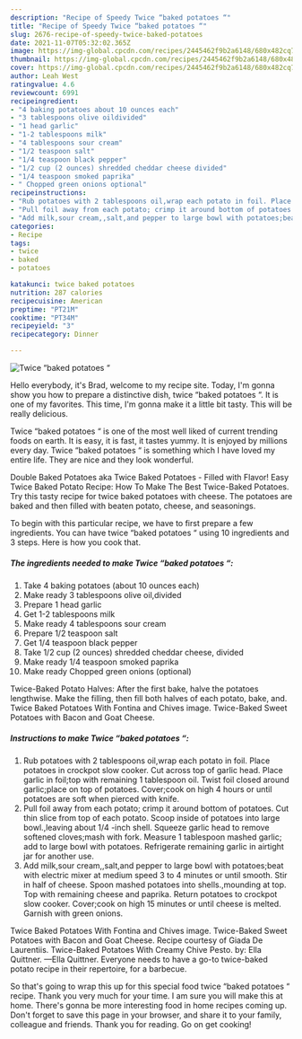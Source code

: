 ```yaml
---
description: "Recipe of Speedy Twice “baked potatoes “"
title: "Recipe of Speedy Twice “baked potatoes “"
slug: 2676-recipe-of-speedy-twice-baked-potatoes
date: 2021-11-07T05:32:02.365Z
image: https://img-global.cpcdn.com/recipes/2445462f9b2a6148/680x482cq70/twice-baked-potatoes-recipe-main-photo.jpg
thumbnail: https://img-global.cpcdn.com/recipes/2445462f9b2a6148/680x482cq70/twice-baked-potatoes-recipe-main-photo.jpg
cover: https://img-global.cpcdn.com/recipes/2445462f9b2a6148/680x482cq70/twice-baked-potatoes-recipe-main-photo.jpg
author: Leah West
ratingvalue: 4.6
reviewcount: 6991
recipeingredient:
- "4 baking potatoes about 10 ounces each"
- "3 tablespoons olive oildivided"
- "1 head garlic"
- "1-2 tablespoons milk"
- "4 tablespoons sour cream"
- "1/2 teaspoon salt"
- "1/4 teaspoon black pepper"
- "1/2 cup (2 ounces) shredded cheddar cheese divided"
- "1/4 teaspoon smoked paprika"
- " Chopped green onions optional"
recipeinstructions:
- "Rub potatoes with 2 tablespoons oil,wrap each potato in foil. Place potatoes in crockpot slow cooker. Cut across top of garlic head. Place garlic in foil;top with remaining 1 tablespoon oil. Twist foil closed around garlic;place on top of potatoes. Cover;cook on high 4 hours or until potatoes are soft when pierced with knife."
- "Pull foil away from each potato; crimp it around bottom of potatoes. Cut thin slice from top of each potato. Scoop inside of potatoes into large bowl.,leaving about 1/4 -inch shell. Squeeze garlic head to remove softened cloves;mash with fork. Measure 1 tablespoon mashed garlic; add to large bowl with potatoes. Refrigerate remaining garlic in airtight jar for another use."
- "Add milk,sour cream,,salt,and pepper to large bowl with potatoes;beat with electric mixer at medium speed 3 to 4 minutes or until smooth. Stir in half of cheese. Spoon mashed potatoes into shells.,mounding at top. Top with remaining cheese and paprika. Return potatoes to crockpot slow cooker. Cover;cook on high 15 minutes or until cheese is melted. Garnish with green onions."
categories:
- Recipe
tags:
- twice
- baked
- potatoes

katakunci: twice baked potatoes 
nutrition: 287 calories
recipecuisine: American
preptime: "PT21M"
cooktime: "PT34M"
recipeyield: "3"
recipecategory: Dinner

---
```



![Twice “baked potatoes “](https://img-global.cpcdn.com/recipes/2445462f9b2a6148/680x482cq70/twice-baked-potatoes-recipe-main-photo.jpg)

Hello everybody, it's Brad, welcome to my recipe site. Today, I'm gonna show you how to prepare a distinctive dish, twice “baked potatoes “. It is one of my favorites. This time, I'm gonna make it a little bit tasty. This will be really delicious.

Twice “baked potatoes “ is one of the most well liked of current trending foods on earth. It is easy, it is fast, it tastes yummy. It is enjoyed by millions every day. Twice “baked potatoes “ is something which I have loved my entire life. They are nice and they look wonderful.

Double Baked Potatoes aka Twice Baked Potatoes - Filled with Flavor! Easy Twice Baked Potato Recipe: How To Make The Best Twice-Baked Potatoes. Try this tasty recipe for twice baked potatoes with cheese. The potatoes are baked and then filled with beaten potato, cheese, and seasonings.


To begin with this particular recipe, we have to first prepare a few ingredients. You can have twice “baked potatoes “ using 10 ingredients and 3 steps. Here is how you cook that.

<!--inarticleads1-->

##### The ingredients needed to make Twice “baked potatoes “:

1. Take 4 baking potatoes (about 10 ounces each)
1. Make ready 3 tablespoons olive oil,divided
1. Prepare 1 head garlic
1. Get 1-2 tablespoons milk
1. Make ready 4 tablespoons sour cream
1. Prepare 1/2 teaspoon salt
1. Get 1/4 teaspoon black pepper
1. Take 1/2 cup (2 ounces) shredded cheddar cheese, divided
1. Make ready 1/4 teaspoon smoked paprika
1. Make ready  Chopped green onions (optional)


Twice-Baked Potato Halves: After the first bake, halve the potatoes lengthwise. Make the filling, then fill both halves of each potato, bake, and. Twice Baked Potatoes With Fontina and Chives image. Twice-Baked Sweet Potatoes with Bacon and Goat Cheese. 

<!--inarticleads2-->

##### Instructions to make Twice “baked potatoes “:

1. Rub potatoes with 2 tablespoons oil,wrap each potato in foil. Place potatoes in crockpot slow cooker. Cut across top of garlic head. Place garlic in foil;top with remaining 1 tablespoon oil. Twist foil closed around garlic;place on top of potatoes. Cover;cook on high 4 hours or until potatoes are soft when pierced with knife.
1. Pull foil away from each potato; crimp it around bottom of potatoes. Cut thin slice from top of each potato. Scoop inside of potatoes into large bowl.,leaving about 1/4 -inch shell. Squeeze garlic head to remove softened cloves;mash with fork. Measure 1 tablespoon mashed garlic; add to large bowl with potatoes. Refrigerate remaining garlic in airtight jar for another use.
1. Add milk,sour cream,,salt,and pepper to large bowl with potatoes;beat with electric mixer at medium speed 3 to 4 minutes or until smooth. Stir in half of cheese. Spoon mashed potatoes into shells.,mounding at top. Top with remaining cheese and paprika. Return potatoes to crockpot slow cooker. Cover;cook on high 15 minutes or until cheese is melted. Garnish with green onions.


Twice Baked Potatoes With Fontina and Chives image. Twice-Baked Sweet Potatoes with Bacon and Goat Cheese. Recipe courtesy of Giada De Laurentiis. Twice-Baked Potatoes With Creamy Chive Pesto. by: Ella Quittner. —Ella Quittner. Everyone needs to have a go-to twice-baked potato recipe in their repertoire, for a barbecue. 

So that's going to wrap this up for this special food twice “baked potatoes “ recipe. Thank you very much for your time. I am sure you will make this at home. There's gonna be more interesting food in home recipes coming up. Don't forget to save this page in your browser, and share it to your family, colleague and friends. Thank you for reading. Go on get cooking!

